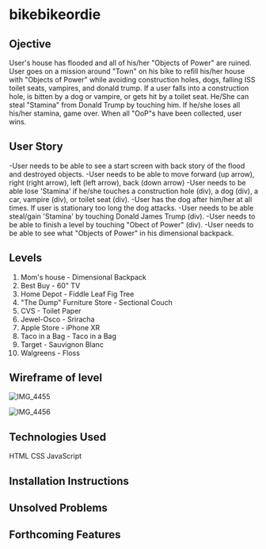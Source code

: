 # bikebikeordie

## Ojective

User's house has flooded and all of his/her "Objects of Power" are ruined. User goes on a mission around "Town" on his bike to refill his/her house with "Objects of Power" while avoiding construction holes, dogs, falling ISS toilet seats, vampires, and donald trump. If a user falls into a construction hole, is bitten by a dog or vampire, or gets hit by a toilet seat. He/She can steal "Stamina" from Donald Trump by touching him. If he/she loses all his/her stamina, game over. When all "OoP"s have been collected, user wins.

## User Story
-User needs to be able to see a start screen with back story of the flood and destroyed objects.
-User needs to be able to move forward (up arrow), right (right arrow), left (left arrow), back (down arrow)
-User needs to be able lose 'Stamina' if he/she touches a construction hole (div), a dog (div), a car, vampire (div), or toilet seat (div).
-User has the dog after him/her at all times. If user is stationary too long the dog attacks.
-User needs to be able steal/gain 'Stamina' by touching Donald James Trump (div).
-User needs to be able to finish a level by touching "Obect of Power" (div).
-User needs to be able to see what "Objects of Power" in his dimensional backpack. 


## Levels

1. Mom's house - Dimensional Backpack
2. Best Buy - 60" TV
3. Home Depot - Fiddle Leaf Fig Tree
4. "The Dump" Furniture Store - Sectional Couch
5. CVS - Toilet Paper
6. Jewel-Osco - Sriracha 
7. Apple Store - iPhone XR
8. Taco in a Bag - Taco in a Bag
9. Target - Sauvignon Blanc
10. Walgreens - Floss

## Wireframe of level

![IMG_4455](https://user-images.githubusercontent.com/54601694/66238980-570aa180-e6be-11e9-974c-300b8386640b.JPG)

![IMG_4456](https://user-images.githubusercontent.com/54601694/66241715-4578c800-e6c5-11e9-9814-c6a82ae77f58.JPG)



## Technologies Used

HTML
CSS
JavaScript

## Installation Instructions 

## Unsolved Problems

## Forthcoming Features

